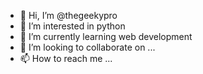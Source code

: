 - 👋 Hi, I’m @thegeekypro
- 👀 I’m interested in python
- 🌱 I’m currently learning web development
- 💞️ I’m looking to collaborate on ...
- 📫 How to reach me ...

<!---
thegeekypro/thegeekypro is a ✨ special ✨ repository because its `README.md` (this file) appears on your GitHub profile.
You can click the Preview link to take a look at your changes.
--->
